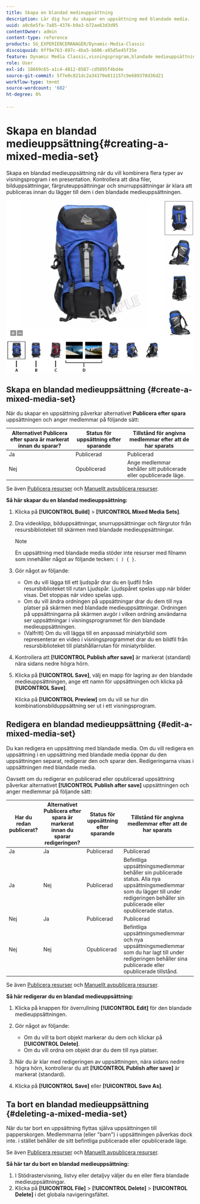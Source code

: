 ```yaml
---
title: Skapa en blandad medieuppsättning
description: Lär dig hur du skapar en uppsättning med blandade media.
uuid: a0c6e5fa-7a85-4376-b9a3-b72ae63d3d95
contentOwner: admin
content-type: reference
products: SG_EXPERIENCEMANAGER/Dynamic-Media-Classic
discoiquuid: 0ff9e763-897c-4ba5-b606-a95d5e45f35e
feature: Dynamic Media Classic,visningsprogram,blandade medieuppsättningar
role: User
exl-id: 18669c65-a1c4-4012-8587-cd5095f4bd4e
source-git-commit: 5f7e0c821dc2a34170e811157c9e689370d36d21
workflow-type: tm+mt
source-wordcount: '602'
ht-degree: 0%

---
```


# Skapa en blandad medieuppsättning{#creating-a-mixed-media-set}

Skapa en blandad medieuppsättning när du vill kombinera flera typer av visningsprogram i en presentation. Kontrollera att dina filer, bilduppsättningar, färgruteuppsättningar och snurruppsättningar är klara att publiceras innan du lägger till dem i den blandade medieuppsättningen.

![Blandad medieuppsättning](/help/assets/mm_mixed_media_set.png)

## Skapa en blandad medieuppsättning {#create-a-mixed-media-set}

När du skapar en uppsättning påverkar alternativet **Publicera efter spara** uppsättningen och anger medlemmar på följande sätt:

| Alternativet Publicera efter spara är markerat innan du sparar? | Status för uppsättning efter sparande | Tillstånd för angivna medlemmar efter att de har sparats |
|--- |--- |--- |
| Ja | Publicerad | Publicerad |
| Nej | Opublicerad | Ange medlemmar behåller sitt publicerade eller opublicerade läge. |

Se även [Publicera resurser](publishing-files.md#manually_publishing_assets) och [Manuellt avpublicera resurser](publishing-files.md#manually_unpublishing_assets).

**Så här skapar du en blandad medieuppsättning:**

1. Klicka på **[!UICONTROL Build]** > **[!UICONTROL Mixed Media Sets]**.
1. Dra videoklipp, bilduppsättningar, snurruppsättningar och färgrutor från resursbiblioteket till skärmen med blandade medieuppsättningar.

   >[!NOTE]
   >
   >En uppsättning med blandade media stöder inte resurser med filnamn som innehåller något av följande tecken: `( ) { }`.

1. Gör något av följande:

   * Om du vill lägga till ett ljudspår drar du en ljudfil från resursbiblioteket till rutan Ljudspår. Ljudspåret spelas upp när bilder visas. Det stoppas när video spelas upp.
   * Om du vill ändra ordningen på uppsättningar drar du dem till nya platser på skärmen med blandade medieuppsättningar. Ordningen på uppsättningarna på skärmen avgör i vilken ordning användarna ser uppsättningar i visningsprogrammet för den blandade medieuppsättningen.
   * (Valfritt) Om du vill lägga till en anpassad miniatyrbild som representerar en video i visningsprogrammet drar du en bildfil från resursbiblioteket till platshållarrutan för miniatyrbilder.

1. Kontrollera att **[!UICONTROL Publish after save]** är markerat (standard) nära sidans nedre högra hörn.
1. Klicka på **[!UICONTROL Save]**, välj en mapp för lagring av den blandade medieuppsättningen, ange ett namn för uppsättningen och klicka på **[!UICONTROL Save]**.

   Klicka på **[!UICONTROL Preview]** om du vill se hur din kombinationsbilduppsättning ser ut i ett visningsprogram.

## Redigera en blandad medieuppsättning {#edit-a-mixed-media-set}

Du kan redigera en uppsättning med blandade media. Om du vill redigera en uppsättning i en uppsättning med blandade media öppnar du den uppsättningen separat, redigerar den och sparar den. Redigeringarna visas i uppsättningen med blandade media.

Oavsett om du redigerar en publicerad eller opublicerad uppsättning påverkar alternativet **[!UICONTROL Publish after save]** uppsättningen och anger medlemmar på följande sätt:

| Har du redan publicerat? | Alternativet Publicera efter spara är markerat innan du sparar redigeringen? | Status för uppsättning efter sparande | Tillstånd för angivna medlemmar efter att de har sparats |
|--- |--- |--- |--- |
| Ja | Ja | Publicerad | Publicerad |
| Ja | Nej | Publicerad | Befintliga uppsättningsmedlemmar behåller sin publicerade status. Alla nya uppsättningsmedlemmar som du lägger till under redigeringen behåller sin publicerade eller opublicerade status. |
| Nej | Ja | Publicerad | Publicerad |
| Nej | Nej | Opublicerad | Befintliga uppsättningsmedlemmar och nya uppsättningsmedlemmar som du har lagt till under redigeringen behåller sina publicerade eller opublicerade tillstånd. |

Se även [Publicera resurser](publishing-files.md#manually_publishing_assets) och [Manuellt avpublicera resurser](publishing-files.md#manually_unpublishing_assets).

**Så här redigerar du en blandad medieuppsättning:**

1. Klicka på knappen för överrullning **[!UICONTROL Edit]** för den blandade medieuppsättningen.
1. Gör något av följande:

   * Om du vill ta bort objekt markerar du dem och klickar på **[!UICONTROL Delete]**.
   * Om du vill ordna om objekt drar du dem till nya platser.

1. När du är klar med redigeringen av uppsättningen, nära sidans nedre högra hörn, kontrollerar du att **[!UICONTROL Publish after save]** är markerat (standard).
1. Klicka på **[!UICONTROL Save]** eller **[!UICONTROL Save As]**.

## Ta bort en blandad medieuppsättning {#deleting-a-mixed-media-set}

När du tar bort en uppsättning flyttas själva uppsättningen till papperskorgen. Medlemmarna (eller &quot;barn&quot;) i uppsättningen påverkas dock inte. i stället behåller de sitt befintliga publicerade eller opublicerade läge.

Se även [Publicera resurser](publishing-files.md#manually_publishing_assets) och [Manuellt avpublicera resurser](publishing-files.md#manually_unpublishing_assets).

**Så här tar du bort en blandad medieuppsättning:**

1. I Stödrastervisning, listvy eller detaljvy väljer du en eller flera blandade medieuppsättningar.
1. Klicka på **[!UICONTROL File]** > **[!UICONTROL Delete]** > **[!UICONTROL Delete]** i det globala navigeringsfältet.
